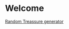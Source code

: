 # Welcome

[Random Treassure generator](http://jesus-cruz.github.io/generadorTesoros/generadorTesoros.html)
